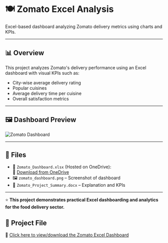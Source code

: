 # 🍽️ Zomato Excel Analysis

Excel-based dashboard analyzing Zomato delivery metrics using charts and KPIs.

---

## 📊 Overview

This project analyzes Zomato's delivery performance using an Excel dashboard with visual KPIs such as:

- City-wise average delivery rating
- Popular cuisines
- Average delivery time per cuisine
- Overall satisfaction metrics

---

## 🖼️ Dashboard Preview

![Zomato Dashboard](https://github.com/Vaishnaviediga/Zomato-Excel-Analysis/tree/main)


---

## 📂 Files

- 🧾 `Zomato_Dashboard.xlsx` (Hosted on OneDrive):  
  🔗 [Download from OneDrive](https://1drv.ms/b/c/ae9840f81109f6e6/Ea4kAQ6h3XJJppw1ElwVd78BgEHPPfVR3Qlw4Q99JZL_3g?e=MZYkpx)
- 🖼️ `zomato_dashboard.png` – Screenshot of dashboard
- 📝 `Zomato_Project_Summary.docx` – Explanation and KPIs

---

⭐️ **This project demonstrates practical Excel dashboarding and analytics for the food delivery sector.**


## 📁 Project File
🔗 [Click here to view/download the Zomato Excel Dashboard](https://1drv.ms/b/c/ae9840f81109f6e6/Ea4kAQ6h3XJJppw1ElwVd78BgEHPPfVR3Qlw4Q99JZL_3g?e=MZYkpx)
